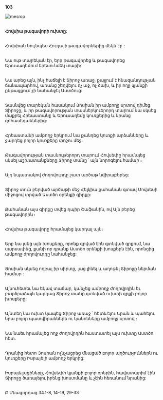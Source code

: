 **103**

![mesrop](https://volamar.ru/audio_video/foto/01/detbible/B218.BMP)

\
**Հովսիա թագավորի ուխտը:**

\
Հովսիան նույնպես Հուդայի թագավորներից մեկն էր ։

\
Նա ութ տարեկան էր, երբ թագավորեց և թագավորեց Երուսաղեմում երեսունմեկ տարի։

\
Նա արեց այն, ինչ հաճելի է Տիրոջ առաջ, քայլում է հնազանդության ճանապարհով, առանց շեղվելու ոչ աջ, ոչ ձախ, և իր ողջ կյանքի ընթացքում չի նահանջել Աստծուց:

\
Տասնվեց տարեկան հասակում Յոսիան իր ամբողջ սրտով դիմեց Տիրոջը, և իր թագավորության տասներկուերորդ տարում նա սկսեց մաքրել Հրեաստանը և Երուսաղեմը կուռքերից և նրանց զոհասեղաններից:

\
Հրեաստանի ամբողջ երկրում նա քանդեց կուռքի արձանները և ջարդեց բոլոր կուռքերը փոշու մեջ:

\
Թագավորության տասնութերորդ տարում Հովսեփը հրամայեց սկսել աշխատանքները Տիրոջ տանը ՝ այն նորոգելու համար ։

\
Այդ նպատակով ժողովուրդը շատ արծաթ նվիրաբերեց։

\
Տիրոջ տուն բերված արծաթի մեջ Հելկիա քահանան գտավ Մովսեսի միջոցով տրված Աստծո օրենքի գիրքը:

\
Քահանան այս գիրքը տվեց դպիր Շաֆանին, ով Այն բերեց թագավորին ։

\
Հովսիա թագավորը հրամայեց կարդալ այն։

\
Երբ նա լսեց այն խոսքերը, որոնք գրված էին գտնված գրքում, նա սարսափեց, քանի որ դրանք Աստծո օրենքի խոսքերն էին, որոնցից ամբողջ ժողովուրդը նահանջեց:

\
Յոսիան սկսեց ողբալ իր սիրտը, լաց լինել և աղոթել Տիրոջը ներման համար ։

\
Այնուհետեւ նա եկավ տաճար, կանչեց ամբողջ ժողովրդին եւ բարձրաձայն կարդաց Տիրոջ տանը գտնված ուխտի գրքի բոլոր խոսքերը:

\
Այնտեղ նա ուխտ կապեց Տիրոջ առաջ ՝ հետևելու Նրան և պահելու նրա բոլոր պատվիրաններն ու կանոնները ամբողջ սրտով ։

\
Նա նաեւ հրամայեց ողջ ժողովրդին հաստատել այս ուխտը Աստծո հետ.

\
Դրանից հետո Յոսիան ոչնչացրեց մնացած բոլոր պղծություններն ու կուռքերը Իսրայելի ամբողջ երկրից:

\
Իսրայելացիները, Հովսեփի կյանքի բոլոր օրերին, հավատարիմ էին Տիրոջը ծառայելու իրենց խոստմանը և չէին հեռանում նրանից:

\
Բ Մնացորդաց 34.1-8, 14-19, 29-33
